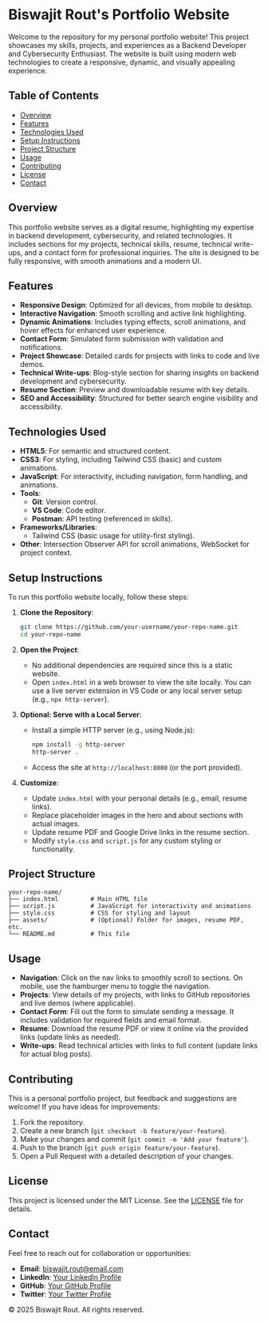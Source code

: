 # Biswajit Rout's Portfolio Website

Welcome to the repository for my personal portfolio website! This project showcases my skills, projects, and experiences as a Backend Developer and Cybersecurity Enthusiast. The website is built using modern web technologies to create a responsive, dynamic, and visually appealing experience.

## Table of Contents
- [Overview](#overview)
- [Features](#features)
- [Technologies Used](#technologies-used)
- [Setup Instructions](#setup-instructions)
- [Project Structure](#project-structure)
- [Usage](#usage)
- [Contributing](#contributing)
- [License](#license)
- [Contact](#contact)

## Overview
This portfolio website serves as a digital resume, highlighting my expertise in backend development, cybersecurity, and related technologies. It includes sections for my projects, technical skills, resume, technical write-ups, and a contact form for professional inquiries. The site is designed to be fully responsive, with smooth animations and a modern UI.

## Features
- **Responsive Design**: Optimized for all devices, from mobile to desktop.
- **Interactive Navigation**: Smooth scrolling and active link highlighting.
- **Dynamic Animations**: Includes typing effects, scroll animations, and hover effects for enhanced user experience.
- **Contact Form**: Simulated form submission with validation and notifications.
- **Project Showcase**: Detailed cards for projects with links to code and live demos.
- **Technical Write-ups**: Blog-style section for sharing insights on backend development and cybersecurity.
- **Resume Section**: Preview and downloadable resume with key details.
- **SEO and Accessibility**: Structured for better search engine visibility and accessibility.

## Technologies Used
- **HTML5**: For semantic and structured content.
- **CSS3**: For styling, including Tailwind CSS (basic) and custom animations.
- **JavaScript**: For interactivity, including navigation, form handling, and animations.
- **Tools**:
  - **Git**: Version control.
  - **VS Code**: Code editor.
  - **Postman**: API testing (referenced in skills).
- **Frameworks/Libraries**:
  - Tailwind CSS (basic usage for utility-first styling).
- **Other**: Intersection Observer API for scroll animations, WebSocket for project context.

## Setup Instructions
To run this portfolio website locally, follow these steps:

1. **Clone the Repository**:
   ```bash
   git clone https://github.com/your-username/your-repo-name.git
   cd your-repo-name
   ```

2. **Open the Project**:
   - No additional dependencies are required since this is a static website.
   - Open `index.html` in a web browser to view the site locally. You can use a live server extension in VS Code or any local server setup (e.g., `npx http-server`).

3. **Optional: Serve with a Local Server**:
   - Install a simple HTTP server (e.g., using Node.js):
     ```bash
     npm install -g http-server
     http-server .
     ```
   - Access the site at `http://localhost:8080` (or the port provided).

4. **Customize**:
   - Update `index.html` with your personal details (e.g., email, resume links).
   - Replace placeholder images in the hero and about sections with actual images.
   - Update resume PDF and Google Drive links in the resume section.
   - Modify `style.css` and `script.js` for any custom styling or functionality.

## Project Structure
```
your-repo-name/
├── index.html         # Main HTML file
├── script.js          # JavaScript for interactivity and animations
├── style.css          # CSS for styling and layout
├── assets/            # (Optional) Folder for images, resume PDF, etc.
└── README.md          # This file
```

## Usage
- **Navigation**: Click on the nav links to smoothly scroll to sections. On mobile, use the hamburger menu to toggle the navigation.
- **Projects**: View details of my projects, with links to GitHub repositories and live demos (where applicable).
- **Contact Form**: Fill out the form to simulate sending a message. It includes validation for required fields and email format.
- **Resume**: Download the resume PDF or view it online via the provided links (update links as needed).
- **Write-ups**: Read technical articles with links to full content (update links for actual blog posts).

## Contributing
This is a personal portfolio project, but feedback and suggestions are welcome! If you have ideas for improvements:
1. Fork the repository.
2. Create a new branch (`git checkout -b feature/your-feature`).
3. Make your changes and commit (`git commit -m 'Add your feature'`).
4. Push to the branch (`git push origin feature/your-feature`).
5. Open a Pull Request with a detailed description of your changes.

## License
This project is licensed under the MIT License. See the [LICENSE](LICENSE) file for details.

## Contact
Feel free to reach out for collaboration or opportunities:
- **Email**: biswajit.rout@email.com
- **LinkedIn**: [Your LinkedIn Profile](#)
- **GitHub**: [Your GitHub Profile](#)
- **Twitter**: [Your Twitter Profile](#)

© 2025 Biswajit Rout. All rights reserved.